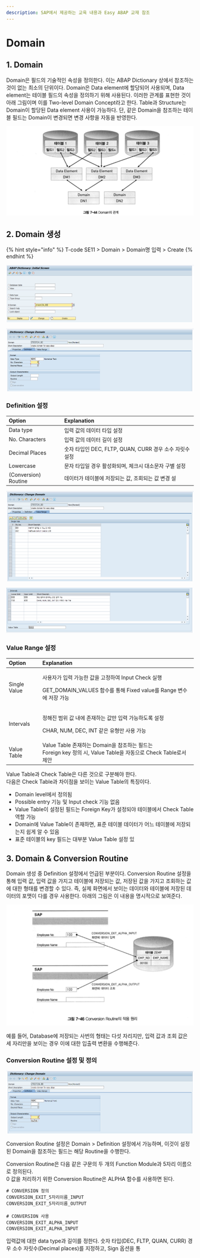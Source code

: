 ```yaml
---
description: SAP에서 제공하는 교육 내용과 Easy ABAP 교재 참조
---
```


# Domain

## 1. Domain

Domain은 필드의 기술적인 속성을 정의한다. 이는 ABAP Dictionary 상에서 참조하는 것이 없는 최소의 단위이다. Domain은 Data element에 할당되어 사용되며, Data element는 테이블 필드의 속성을 정의하기 위해 사용된다. 이러한 관계를 표현한 것이 아래 그림이며 이를 Two-level Domain Concept라고 한다. Table과 Structure는 Domain이 할당된 Data element 사용이 가능하다.  단, 같은 Domain을 참조하는 테이블 필드는 Domain이 변경되면 변경 사항을 자동을 반영한다.

![&#xCD9C;&#xCC98; Easy ABAP](../../../.gitbook/assets/image%20%2843%29.png)



## 2. Domain 생성

{% hint style="info" %}
T-code SE11 &gt; Domain &gt; Domain명 입력 &gt; Create
{% endhint %}

![T-code SE11](../../../.gitbook/assets/image%20%285%29.png)

![Domain &amp;gt; Definition](../../../.gitbook/assets/image%20%2818%29.png)

### Definition 설정

| Option | Explanation |
| :--- | :--- |
| Data type | 입력 값의 데이터 타입 설정 |
| No. Characters | 입력 값의 데이터 길이 설정 |
| Decimal Places | 숫자 타입인 DEC, FLTP, QUAN, CURR 경우 소수 자릿수 설정 |
| Lowercase | 문자 타입일 경우 활성화되며, 체크시 대소문자 구별 설정 |
| \(Conversion\) Routine | 데이터가 테이블에 저장되는 값, 조회되는 값 변경 설 |

![Domain &amp;gt; Value Range &amp;gt; Single Vals](../../../.gitbook/assets/image%20%2834%29.png)

![Domain &amp;gt; Value Range &amp;gt; Intervals, Value Table](../../../.gitbook/assets/image%20%2842%29.png)

### Value Range 설정 

<table>
  <thead>
    <tr>
      <th style="text-align:left">Option</th>
      <th style="text-align:left">Explanation</th>
    </tr>
  </thead>
  <tbody>
    <tr>
      <td style="text-align:left">Single Value</td>
      <td style="text-align:left">
        <p>&#xC0AC;&#xC6A9;&#xC790;&#xAC00; &#xC785;&#xB825; &#xAC00;&#xB2A5;&#xD55C;
          &#xAC12;&#xC744; &#xACE0;&#xC815;&#xD558;&#xC5EC; Input Check &#xC2E4;&#xD589;</p>
        <p>GET_DOMAIN_VALUES &#xD568;&#xC218;&#xB97C; &#xD1B5;&#xD574; Fixed value&#xB97C;
          Range &#xBCC0;&#xC218;&#xC5D0; &#xC800;&#xC7A5; &#xAC00;&#xB2A5;</p>
      </td>
    </tr>
    <tr>
      <td style="text-align:left">Intervals</td>
      <td style="text-align:left">
        <p>&#xC815;&#xD574;&#xC9C4; &#xBC94;&#xC704; &#xAC12; &#xB0B4;&#xC5D0; &#xC874;&#xC7AC;&#xD558;&#xB294;
          &#xAC12;&#xB9CC; &#xC785;&#xB825; &#xAC00;&#xB2A5;&#xD558;&#xB3C4;&#xB85D;
          &#xC124;&#xC815;</p>
        <p>CHAR, NUM, DEC, INT &#xAC19;&#xC740; &#xC720;&#xD615;&#xB9CC; &#xC0AC;&#xC6A9;
          &#xAC00;&#xB2A5;</p>
      </td>
    </tr>
    <tr>
      <td style="text-align:left">Value Table</td>
      <td style="text-align:left">Value Table &#xC874;&#xC7AC;&#xD558;&#xB294; Domain&#xC744; &#xCC38;&#xC870;&#xD558;&#xB294;
        &#xD544;&#xB4DC;&#xB294;
        <br />Foreign key &#xC815;&#xC758; &#xC2DC;, Value Table&#xC744; &#xC790;&#xB3D9;&#xC73C;&#xB85C;
        Check Table&#xB85C;&#xC11C; &#xC81C;&#xC548;</td>
    </tr>
  </tbody>
</table>

Value Table과 Check Table은 다른 것으로 구분해야 한다.   
다음은 Check Table과 차이점을 보이는 Value Table의 특징이다.

* Domain level에서 정의됨
* Possible entry 기능 및 Input check 기능 없음
* Value Table이 설정된 필드는 Foreign Key가 설정되야 테이블에서 Check Table 역할 가능
* Domain에 Value Table이 존재하면, 표준 테이블 데이터가 어느 테이블에 저장되는지 쉽게 알 수 있음
* 표준 테이블의 key 필드는 대부분 Value Table 설정 있



## 3. Domain & Conversion Routine

Domain 생성 중 Definition 설정에서 언급된 부분이다. Conversion Routine 설정을 통해 입력 값, 입력 값을 가지고 테이블에 저장되는 값, 저장된 값을 가지고 조회하는 값에 대한 형태를 변경할 수 있다. 즉, 실제 화면에서 보이는 데이터와 테이블에 저장된 데이터의 포맷이 다를 경우 사용한다. 아래의 그림은 이 내용을 명시적으로 보여준다. 

![&#xCD9C;&#xCC98; Easy ABAP](../../../.gitbook/assets/image%20%2811%29.png)

예를 들어, Database에 저장되는 사번의 형태는 다섯 자리지만, 입력 값과 조회 값은 세 자리만을 보이는 경우 이에 대한 입출력 변환을 수행해준다. 

### Conversion Routine 설정 및 정의

![Domain &amp;gt; Definition](../../../.gitbook/assets/image%20%289%29.png)

Conversion Routine 설정은 Domain &gt; Definition 설정에서 가능하며, 이것이 설정된 Domain을 참조하는 필드는 해당 Routine을 수행한다. 

Conversion Routine은 다음 같은 구문의 두 개의 Function Module과 5자리 이름으로 정의된다.   
0 값을 처리하기 위한 Conversion Routine은 ALPHA 함수를 사용하면 된다.

```sql
# CONVERSION 정의
CONVERSION_EXIT_5자리이름_INPUT
CONVERSION_EXIT_5자리이름_OUTPUT

# CONVERSION 사용
CONVERSION_EXIT_ALPHA_INPUT
CONVERSION_EXIT_ALPHA_INPUT
```

입력값에 대한 data type과 길이를 정한다. 숫자 타입\(DEC, FLTP, QUAN, CURR\) 경우 소수 자릿수\(Decimal places\)를 지정하고, Sign 옵션을 통

